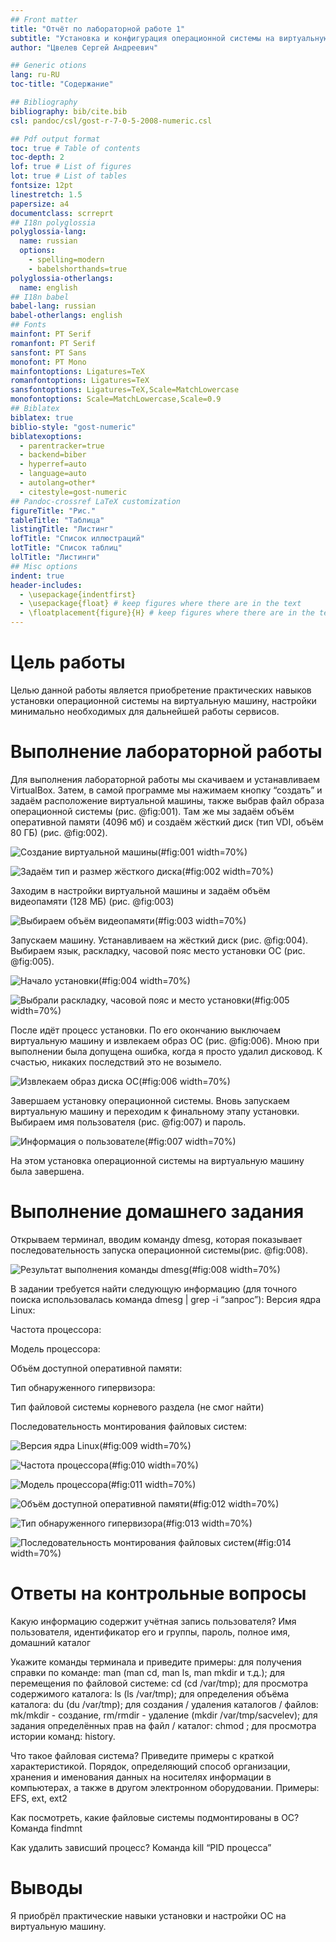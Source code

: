 ```yaml
---
## Front matter
title: "Отчёт по лабораторной работе 1"
subtitle: "Установка и конфигурация операционной системы на виртуальную машину"
author: "Цвелев Сергей Андреевич"

## Generic otions
lang: ru-RU
toc-title: "Содержание"

## Bibliography
bibliography: bib/cite.bib
csl: pandoc/csl/gost-r-7-0-5-2008-numeric.csl

## Pdf output format
toc: true # Table of contents
toc-depth: 2
lof: true # List of figures
lot: true # List of tables
fontsize: 12pt
linestretch: 1.5
papersize: a4
documentclass: scrreprt
## I18n polyglossia
polyglossia-lang:
  name: russian
  options:
	- spelling=modern
	- babelshorthands=true
polyglossia-otherlangs:
  name: english
## I18n babel
babel-lang: russian
babel-otherlangs: english
## Fonts
mainfont: PT Serif
romanfont: PT Serif
sansfont: PT Sans
monofont: PT Mono
mainfontoptions: Ligatures=TeX
romanfontoptions: Ligatures=TeX
sansfontoptions: Ligatures=TeX,Scale=MatchLowercase
monofontoptions: Scale=MatchLowercase,Scale=0.9
## Biblatex
biblatex: true
biblio-style: "gost-numeric"
biblatexoptions:
  - parentracker=true
  - backend=biber
  - hyperref=auto
  - language=auto
  - autolang=other*
  - citestyle=gost-numeric
## Pandoc-crossref LaTeX customization
figureTitle: "Рис."
tableTitle: "Таблица"
listingTitle: "Листинг"
lofTitle: "Список иллюстраций"
lotTitle: "Список таблиц"
lolTitle: "Листинги"
## Misc options
indent: true
header-includes:
  - \usepackage{indentfirst}
  - \usepackage{float} # keep figures where there are in the text
  - \floatplacement{figure}{H} # keep figures where there are in the text
---
```


# Цель работы

Целью данной работы является приобретение практических навыков установки операционной системы на виртуальную машину, настройки минимально необходимых для дальнейшей работы сервисов.

# Выполнение лабораторной работы

Для выполнения лабораторной работы мы скачиваем и устанавливаем VirtualBox. Затем, в самой программе мы нажимаем кнопку “создать” и задаём расположение виртуальной машины, также выбрав файл образа операционной системы (рис. @fig:001). Там же мы задаём объём оперативной памяти (4096 мб) и создаём жёсткий диск (тип VDI, объём 80 ГБ) (рис. @fig:002).

![Создание виртуальной машины](image/img1.png)(#fig:001 width=70%) 

![Задаём тип и размер жёсткого диска](image/img2.png)(#fig:002 width=70%)

Заходим в настройки виртуальной машины и задаём объём видеопамяти (128 МБ) (рис. @fig:003)

![Выбираем объём видеопамяти](image/img3.png)(#fig:003 width=70%)

Запускаем машину. Устанавливаем на жёсткий диск (рис. @fig:004). Выбираем язык, раскладку, часовой пояс  место установки ОС (рис. @fig:005).

![Начало установки](image/img4.png)(#fig:004 width=70%)

![Выбрали раскладку, часовой пояс и место установки](image/img5.png)(#fig:005 width=70%)

После идёт процесс установки. По его окончанию выключаем виртуальную машину и извлекаем образ ОС (рис. @fig:006). Мною при выполнении была допущена ошибка, когда я просто удалил дисковод. К счастью, никаких последствий это не возымело.

![Извлекаем образ диска ОС](image/img6.png)(#fig:006 width=70%)

Завершаем установку операционной системы. Вновь запускаем виртуальную машину и переходим к финальному этапу установки. Выбираем имя пользователя (рис. @fig:007) и пароль.

![Информация о пользователе](image/img7.png)(#fig:007 width=70%)

На этом установка операционной системы на виртуальную машину была завершена.

# Выполнение домашнего задания

Открываем терминал, вводим команду dmesg, которая показывает последовательность запуска операционной системы(рис. @fig:008).

![Результат выполнения команды dmesg](image/img8.png)(#fig:008 width=70%)

В задании требуется найти следующую информацию (для точного поиска использовалась команда dmesg | grep -i “запрос”):
Версия ядра Linux:

Частота процессора:

Модель процессора:

Объём доступной оперативной памяти:

Тип обнаруженного гипервизора:

Тип файловой системы корневого раздела (не смог найти)

Последовательность монтирования файловых систем:

![Версия ядра Linux](image/img9.png)(#fig:009 width=70%)

![Частота процессора](image/img10.png)(#fig:010 width=70%)

![Модель процессора](image/img11.png)(#fig:011 width=70%)

![Объём доступной оперативной памяти](image/img12.png)(#fig:012 width=70%)

![Тип обнаруженного гипервизора](image/img13.png)(#fig:013 width=70%)

![Последовательность монтирования файловых систем](image/img14.png)(#fig:014 width=70%)

# Ответы на контрольные вопросы

Какую информацию содержит учётная запись пользователя?
Имя пользователя, идентификатор его и группы, пароль, полное имя, домашний каталог

Укажите команды терминала и приведите примеры:
для получения справки по команде: man (man cd, man ls, man mkdir и т.д.);
для перемещения по файловой системе: cd (cd /var/tmp);
для просмотра содержимого каталога: ls (ls /var/tmp);
для определения объёма каталога: du (du /var/tmp);
для создания / удаления каталогов / файлов: mk/mkdir - создание, rm/rmdir - удаление (mkdir /var/tmp/sacvelev);
для задания определённых прав на файл / каталог: chmod ;
для просмотра истории команд: history.

Что такое файловая система? Приведите примеры с краткой характеристикой.
Порядок, определяющий способ организации, хранения и именования данных на носителях информации в компьютерах, а также в другом электронном оборудовании. Примеры: EFS, ext, ext2

Как посмотреть, какие файловые системы подмонтированы в ОС?
Команда findmnt

Как удалить зависший процесс?
Команда kill “PID процесса”

# Выводы

Я приобрёл практические навыки установки и настройки ОС на виртуальную машину.

